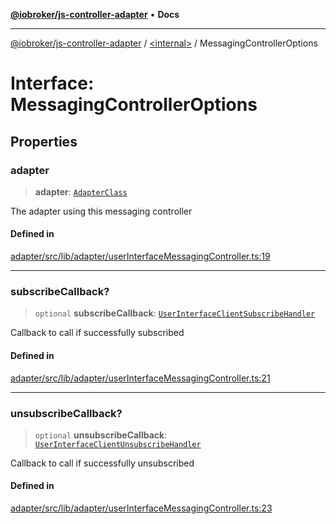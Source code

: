 [**@iobroker/js-controller-adapter**](../../README.md) • **Docs**

***

[@iobroker/js-controller-adapter](../../globals.md) / [\<internal\>](../README.md) / MessagingControllerOptions

# Interface: MessagingControllerOptions

## Properties

### adapter

> **adapter**: [`AdapterClass`](../../classes/AdapterClass.md)

The adapter using this messaging controller

#### Defined in

[adapter/src/lib/adapter/userInterfaceMessagingController.ts:19](https://github.com/ioBroker/ioBroker.js-controller/blob/98c8e13a2785a2eeac3b3ee2a60dcd41754c14ad/packages/adapter/src/lib/adapter/userInterfaceMessagingController.ts#L19)

***

### subscribeCallback?

> `optional` **subscribeCallback**: [`UserInterfaceClientSubscribeHandler`](../type-aliases/UserInterfaceClientSubscribeHandler.md)

Callback to call if successfully subscribed

#### Defined in

[adapter/src/lib/adapter/userInterfaceMessagingController.ts:21](https://github.com/ioBroker/ioBroker.js-controller/blob/98c8e13a2785a2eeac3b3ee2a60dcd41754c14ad/packages/adapter/src/lib/adapter/userInterfaceMessagingController.ts#L21)

***

### unsubscribeCallback?

> `optional` **unsubscribeCallback**: [`UserInterfaceClientUnsubscribeHandler`](../type-aliases/UserInterfaceClientUnsubscribeHandler.md)

Callback to call if successfully unsubscribed

#### Defined in

[adapter/src/lib/adapter/userInterfaceMessagingController.ts:23](https://github.com/ioBroker/ioBroker.js-controller/blob/98c8e13a2785a2eeac3b3ee2a60dcd41754c14ad/packages/adapter/src/lib/adapter/userInterfaceMessagingController.ts#L23)
